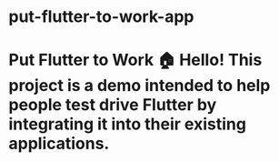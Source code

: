 # put-flutter-to-work-app
# Put Flutter to Work 🏠  Hello!  This project is a demo intended to help people test drive Flutter by integrating it into their existing applications. 
